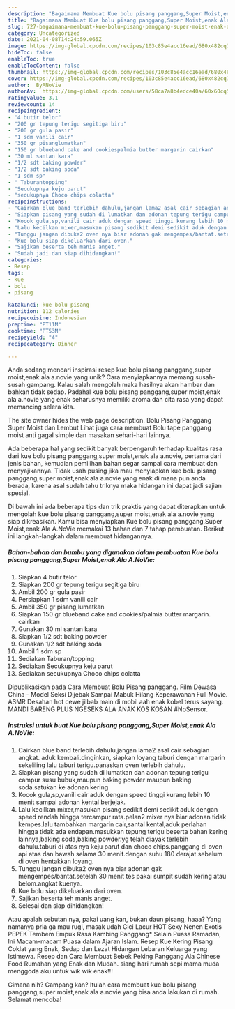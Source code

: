 ```yaml
---
description: "Bagaimana Membuat Kue bolu pisang panggang,Super Moist,enak Ala A.NoVie, Bikin Ngiler"
title: "Bagaimana Membuat Kue bolu pisang panggang,Super Moist,enak Ala A.NoVie, Bikin Ngiler"
slug: 727-bagaimana-membuat-kue-bolu-pisang-panggang-super-moist-enak-ala-anovie-bikin-ngiler
category: Uncategorized
date: 2021-04-08T14:24:59.065Z
image: https://img-global.cpcdn.com/recipes/103c85e4acc16ead/680x482cq70/kue-bolu-pisang-panggangsuper-moistenak-ala-anovie-foto-resep-utama.jpg
hideToc: false
enableToc: true
enableTocContent: false
thumbnail: https://img-global.cpcdn.com/recipes/103c85e4acc16ead/680x482cq70/kue-bolu-pisang-panggangsuper-moistenak-ala-anovie-foto-resep-utama.jpg
cover: https://img-global.cpcdn.com/recipes/103c85e4acc16ead/680x482cq70/kue-bolu-pisang-panggangsuper-moistenak-ala-anovie-foto-resep-utama.jpg
author:  ByANoVie
authorAv:  https://img-global.cpcdn.com/users/58ca7a8b4edce40a/60x60cq50/avatar.jpg
ratingvalue: 3.1
reviewcount: 14
recipeingredient:
- "4 butir telor"
- "200 gr tepung terigu segitiga biru"
- "200 gr gula pasir"
- "1 sdm vanili cair"
- "350 gr pisanglumatkan"
- "150 gr blueband cake and cookiespalmia butter margarin cairkan"
- "30 ml santan kara"
- "1/2 sdt baking powder"
- "1/2 sdt baking soda"
- "1 sdm sp"
- " Taburantopping"
- "Secukupnya keju parut"
- "secukupnya Choco chips colatta"
recipeinstructions:
- "Cairkan blue band terlebih dahulu,jangan lama2 asal cair sebagian angkat. aduk kembali.dinginkan, siapkan loyang taburi dengan margarin sekeliling lalu taburi terigu.panaskan oven terlebih dahulu."
- "Siapkan pisang yang sudah di lumatkan dan adonan tepung terigu campur susu bubuk,maupun baking powder maupun baking soda.satukan ke adonan kering"
- "Kocok gula,sp,vanili cair aduk dengan speed tinggi kurang lebih 10 menit sampai adonan kental berjejak."
- "Lalu kecilkan mixer,masukan pisang sedikit demi sedikit aduk dengan speed rendah hingga tercampur rata.pelan2 mixer nya biar adonan tidak kempes.lalu tambahkan margarin cair,santal kental,aduk perlahan hingga tidak ada endapan.masukkan tepung terigu beserta bahan kering lainnya,baking soda,baking powder.yg telah diayak terlebih dahulu.taburi di atas nya keju parut dan choco chips.panggang di oven api atas dan bawah selama 30 menit.dengan suhu 180 derajat.sebelum di oven hentakkan loyang."
- "Tunggu jangan dibuka2 oven nya biar adonan gak mengempes/bantat.setelah 30 menit tes pakai sumpit sudah kering atau belom.angkat kuenya."
- "Kue bolu siap dikeluarkan dari oven."
- "Sajikan beserta teh manis anget."
- "Sudah jadi dan siap dihidangkan!"
categories:
- Resep
tags:
- kue
- bolu
- pisang

katakunci: kue bolu pisang 
nutrition: 112 calories
recipecuisine: Indonesian
preptime: "PT11M"
cooktime: "PT53M"
recipeyield: "4"
recipecategory: Dinner

---
```



Anda sedang mencari inspirasi resep kue bolu pisang panggang,super moist,enak ala a.novie yang unik? Cara menyiapkannya memang susah-susah gampang. Kalau salah mengolah maka hasilnya akan hambar dan bahkan tidak sedap. Padahal kue bolu pisang panggang,super moist,enak ala a.novie yang enak seharusnya memiliki aroma dan cita rasa yang dapat memancing selera kita.


The site owner hides the web page description. Bolu Pisang Panggang Super Moist dan Lembut Lihat juga cara membuat Bolu tape panggang moist anti gagal simple dan masakan sehari-hari lainnya.

Ada beberapa hal yang sedikit banyak berpengaruh terhadap kualitas rasa dari kue bolu pisang panggang,super moist,enak ala a.novie, pertama dari jenis bahan, kemudian pemilihan bahan segar sampai cara membuat dan menyajikannya. Tidak usah pusing jika mau menyiapkan kue bolu pisang panggang,super moist,enak ala a.novie yang enak di mana pun anda berada, karena asal sudah tahu triknya maka hidangan ini dapat jadi sajian spesial.


Di bawah ini ada beberapa tips dan trik praktis yang dapat diterapkan untuk mengolah kue bolu pisang panggang,super moist,enak ala a.novie yang siap dikreasikan. Kamu bisa menyiapkan Kue bolu pisang panggang,Super Moist,enak Ala A.NoVie memakai 13 bahan dan 7 tahap pembuatan. Berikut ini langkah-langkah dalam membuat hidangannya.

<!--inarticleads1-->

##### Bahan-bahan dan bumbu yang digunakan dalam pembuatan Kue bolu pisang panggang,Super Moist,enak Ala A.NoVie:

1. Siapkan 4 butir telor
1. Siapkan 200 gr tepung terigu segitiga biru
1. Ambil 200 gr gula pasir
1. Persiapkan 1 sdm vanili cair
1. Ambil 350 gr pisang,lumatkan
1. Siapkan 150 gr blueband cake and cookies/palmia butter margarin. cairkan
1. Gunakan 30 ml santan kara
1. Siapkan 1/2 sdt baking powder
1. Gunakan 1/2 sdt baking soda
1. Ambil 1 sdm sp
1. Sediakan  Taburan/topping
1. Sediakan Secukupnya keju parut
1. Sediakan secukupnya Choco chips colatta


Dipublikasikan pada Cara Membuat Bolu Pisang panggang. Film Dewasa China - Model Seksi Dijebak Sampai Mabuk Hilang Keperawanan Full Movie. ASMR Desahan hot cewe jilbab main di mobil aah enak kobel terus sayang. MANDI BARENG PLUS NGESEKS ALA ANAK KOS KOSAN #NoSensor. 

<!--inarticleads2-->

##### Instruksi untuk buat Kue bolu pisang panggang,Super Moist,enak Ala A.NoVie:

1. Cairkan blue band terlebih dahulu,jangan lama2 asal cair sebagian angkat. aduk kembali.dinginkan, siapkan loyang taburi dengan margarin sekeliling lalu taburi terigu.panaskan oven terlebih dahulu.
1. Siapkan pisang yang sudah di lumatkan dan adonan tepung terigu campur susu bubuk,maupun baking powder maupun baking soda.satukan ke adonan kering
1. Kocok gula,sp,vanili cair aduk dengan speed tinggi kurang lebih 10 menit sampai adonan kental berjejak.
1. Lalu kecilkan mixer,masukan pisang sedikit demi sedikit aduk dengan speed rendah hingga tercampur rata.pelan2 mixer nya biar adonan tidak kempes.lalu tambahkan margarin cair,santal kental,aduk perlahan hingga tidak ada endapan.masukkan tepung terigu beserta bahan kering lainnya,baking soda,baking powder.yg telah diayak terlebih dahulu.taburi di atas nya keju parut dan choco chips.panggang di oven api atas dan bawah selama 30 menit.dengan suhu 180 derajat.sebelum di oven hentakkan loyang.
1. Tunggu jangan dibuka2 oven nya biar adonan gak mengempes/bantat.setelah 30 menit tes pakai sumpit sudah kering atau belom.angkat kuenya.
1. Kue bolu siap dikeluarkan dari oven.
1. Sajikan beserta teh manis anget.
1. Selesai dan siap dihidangkan!

Atau apalah sebutan nya, pakai uang kan, bukan daun pisang, haaa? Yang namanya pria ga mau rugi, masak udah Cici Lacur HOT Sexy Nenen Exotis PEPEK Tembem Empuk Rasa Kambing Panggang* Selain Puasa Ramadan, Ini Macam-macam Puasa dalam Ajaran Islam. Resep Kue Kering Pisang Coklat yang Enak, Sedap dan Lezat Hidangan Lebaran Keluarga yang Istimewa. Resep dan Cara Membuat Bebek Peking Panggang Ala Chinese Food Rumahan yang Enak dan Mudah. siang hari rumah sepi mama muda menggoda aku untuk wik wik enak!!! 

Gimana nih? Gampang kan? Itulah cara membuat kue bolu pisang panggang,super moist,enak ala a.novie yang bisa anda lakukan di rumah. Selamat mencoba!
